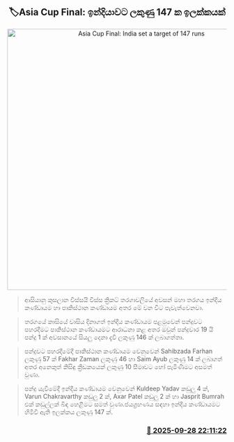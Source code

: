 <p align='center'><b><h2 align='center' title='Asia Cup Final: India set a target of 147 runs'>🏷Asia Cup Final: ඉන්දියාවට ලකුණු 147 ක ඉලක්කයක්</h2></b></p>
<p align='center'><img src='https://helakuru.sgp1.cdn.digitaloceanspaces.com/esana/images/lib/asia-cup-2025-n.jpg' width='600' alt='Asia Cup Final: India set a target of 147 runs'></p>

> ආසියානු කුසලාන විස්සයි විස්ස ක්‍රිකට් තරගාවලියේ අවසන් මහා තරගය ඉන්දීය කණ්ඩායම හා පාකිස්ථාන කණ්ඩායම අතර මේ වන විට පැවැත්වෙනවා.

> තරගයේ කාසියේ වාසිය දිනාගත් ඉන්දීය කණ්ඩායම පළමුවෙන් පන්දුවට පහරදීමට පාකිස්ථාන කණ්ඩායමට ආරාධනා කළ අතර ඔවුන් පන්දුවාර 19 යි පන්දු 1 ක් අවසානයේ සියලු දෙනා දැවී ලකුණු 146 ක් ලබාගත්තා.

> පන්දුවට පහරදීමේදී පාකිස්ථාන කණ්ඩායම වෙනුවෙන් Sahibzada Farhan ලකුණු 57 ක් Fakhar Zaman ලකුණු 46 හා Saim Ayub ලකුණු 14 ක් ලබාගත් අතර අනෙකුත් කිසිඳු ක්‍රීඩකයෙක් ලකුණු 10 සීමාවට හෝ පැමිණීමට අසමත් වුණා.

> පන්දු යැවීමේදී ඉන්දීය කණ්ඩායම වෙනුවෙන් Kuldeep Yadav කඩුලු 4 ක්, Varun Chakravarthy කඩුලු 2 ක්, Axar Patel කඩුලු 2 ක් හා Jasprit Bumrah එක් කඩුල්ලක් බිඳ හෙළීමට සමත් වුණා.‍ජයග්‍රහණය සඳහා ඉන්දීය කණ්ඩායමට හිමිවී ඇති ඉලක්කය ලකුණු 147 ක්.



<h3 align='right'><a href='https://www.helakuru.lk/esana/p/114045/'>📅 2025-09-28 22:11:22</a></h3>
